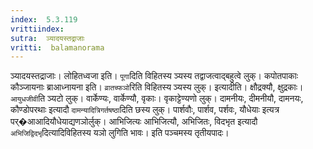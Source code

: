 ```yaml
---
index:  5.3.119
vrittiindex: 
sutra:  ञ्यादयस्तद्राजाः
vritti:  balamanorama 
---
```


ञ्यादयस्तद्राजाः। लोहितध्वजा इति। `पूगा`दिति विहितस्य ञ्यस्य तद्वाजत्वाद्बहुत्वे लुक्। कपोतपाकाः कौञ्जायनाः ब्राआध्नायना इति। `व्रातच्फञो`रिति विहितस्य ञ्यस्य लुक्। इत्यादीति। क्षौद्रक्यौ, क्षुद्रकाः। `आयुधजीवी`ति ञ्यटो लुक्। वार्केण्यः, वार्केण्यौ, वृकाः। वृकाट्टेण्यणो लुक्। दामनीयः, दीमनीयौ, दामनयः, कौण्डोपरथाः इत्यादौ `दामन्यादित्रिगर्तषष्ठा`दिति छस्य लुक्। पार्शवौः, पार्शव, पर्शवः, यौधेयाः इत्यत्र पर्�आआदियौधेयाद्यणञोर्लुक्। आभिजित्यः आभिजित्यौ, अभिजितः, विदभृत इत्यादौ `अभिजिद्विदभृ`दित्यादिविहितस्य यञो लुगिति भावः। इति पञ्चमस्य तृतीयपादः। 

